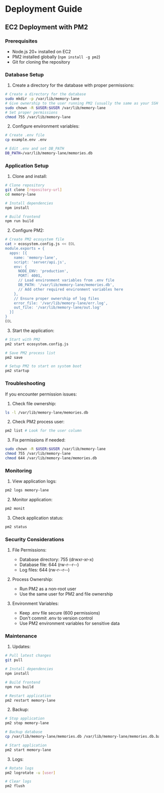 # Deployment Guide

## EC2 Deployment with PM2

### Prerequisites

- Node.js 20+ installed on EC2
- PM2 installed globally (`npm install -g pm2`)
- Git for cloning the repository

### Database Setup

1. Create a directory for the database with proper permissions:

```bash
# Create a directory for the database
sudo mkdir -p /var/lib/memory-lane
# Give ownership to the user running PM2 (usually the same as your SSH user)
sudo chown -R $USER:$USER /var/lib/memory-lane
# Set proper permissions
chmod 755 /var/lib/memory-lane
```

2. Configure environment variables:

```bash
# Create .env file
cp example.env .env

# Edit .env and set DB_PATH
DB_PATH=/var/lib/memory-lane/memories.db
```

### Application Setup

1. Clone and install:

```bash
# Clone repository
git clone [repository-url]
cd memory-lane

# Install dependencies
npm install

# Build frontend
npm run build
```

2. Configure PM2:

```bash
# Create PM2 ecosystem file
cat > ecosystem.config.js << EOL
module.exports = {
  apps: [{
    name: 'memory-lane',
    script: 'server/api.js',
    env: {
      NODE_ENV: 'production',
      PORT: 4001,
      // Load environment variables from .env file
      DB_PATH: '/var/lib/memory-lane/memories.db',
      // Add other required environment variables here
    },
    // Ensure proper ownership of log files
    error_file: '/var/lib/memory-lane/err.log',
    out_file: '/var/lib/memory-lane/out.log'
  }]
}
EOL
```

3. Start the application:

```bash
# Start with PM2
pm2 start ecosystem.config.js

# Save PM2 process list
pm2 save

# Setup PM2 to start on system boot
pm2 startup
```

### Troubleshooting

If you encounter permission issues:

1. Check file ownership:

```bash
ls -l /var/lib/memory-lane/memories.db
```

2. Check PM2 process user:

```bash
pm2 list # Look for the user column
```

3. Fix permissions if needed:

```bash
sudo chown -R $USER:$USER /var/lib/memory-lane
chmod 755 /var/lib/memory-lane
chmod 644 /var/lib/memory-lane/memories.db
```

### Monitoring

1. View application logs:

```bash
pm2 logs memory-lane
```

2. Monitor application:

```bash
pm2 monit
```

3. Check application status:

```bash
pm2 status
```

### Security Considerations

1. File Permissions:

   - Database directory: 755 (drwxr-xr-x)
   - Database file: 644 (rw-r--r--)
   - Log files: 644 (rw-r--r--)

2. Process Ownership:

   - Run PM2 as a non-root user
   - Use the same user for PM2 and file ownership

3. Environment Variables:
   - Keep .env file secure (600 permissions)
   - Don't commit .env to version control
   - Use PM2 environment variables for sensitive data

### Maintenance

1. Updates:

```bash
# Pull latest changes
git pull

# Install dependencies
npm install

# Build frontend
npm run build

# Restart application
pm2 restart memory-lane
```

2. Backup:

```bash
# Stop application
pm2 stop memory-lane

# Backup database
cp /var/lib/memory-lane/memories.db /var/lib/memory-lane/memories.db.backup

# Start application
pm2 start memory-lane
```

3. Logs:

```bash
# Rotate logs
pm2 logrotate -u [user]

# Clear logs
pm2 flush
```
